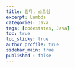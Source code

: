```yaml
---
title: 람다, 스트림
excerpt: Lambda
categories: Java
tags: [codestates, Java]
toc: true
toc_sticky: true
author_profile: true
sidebar_main: true
published : false
---
```


